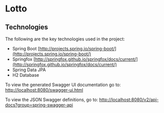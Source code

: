 # Lotto

## Technologies
The following are the key technologies used in the project:
- Spring Boot [http://projects.spring.io/spring-boot/](http://projects.spring.io/spring-boot/)
- Springfox [http://springfox.github.io/springfox/docs/current/](http://springfox.github.io/springfox/docs/current/)
- Spring Data JPA
- H2 Database

To view the generated Swagger UI documentation go to: [http://localhost:8080/swagger-ui.html](http://localhost:8080/swagger-ui.html)

To view the JSON Swagger definitions, go to: [http://localhost:8080/v2/api-docs?group=spring-swagger-api](http://localhost:8080/v2/api-docs?group=spring-swagger-api)